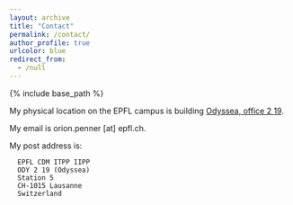 ```yaml
---
layout: archive
title: "Contact"
permalink: /contact/
author_profile: true
urlcolor: blue
redirect_from:
  - /null
---
```


{% include base_path %}

My physical location on the EPFL campus is building [Odyssea, office 2 19](http://map.epfl.ch/theme/generalite_thm_plan_public?dim_floor=2&lang=en&dim_lang=en&baselayer_ref=grp_backgrounds&map_x=533462&map_y=152246&map_zoom=14).

My email is orion.penner [at] epfl.ch.

My post address is:

      EPFL CDM ITPP IIPP
      ODY 2 19 (Odyssea)
      Station 5
      CH-1015 Lausanne
      Switzerland
